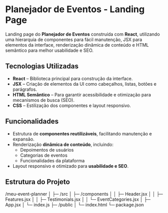 # Planejador de Eventos - Landing Page

Landing page do **Planejador de Eventos** construída com **React**, utilizando uma hierarquia de componentes para fácil manutenção, JSX para elementos da interface, renderização dinâmica de conteúdo e HTML semântico para melhor usabilidade e SEO.

## Tecnologias Utilizadas

- **React** – Biblioteca principal para construção da interface.  
- **JSX** – Criação de elementos da UI como cabeçalhos, listas, botões e parágrafos.  
- **HTML Semântico** – Para garantir acessibilidade e otimização para mecanismos de busca (SEO).  
- **CSS** – Estilização dos componentes e layout responsivo.  

## Funcionalidades

- Estrutura de **componentes reutilizáveis**, facilitando manutenção e expansão.  
- Renderização **dinâmica de conteúdo**, incluindo:  
  - Depoimentos de usuários  
  - Categorias de eventos  
  - Funcionalidades da plataforma  
- Layout responsivo e otimizado para **usabilidade e SEO**.  

## Estrutura do Projeto

/meu-event-planner
│
├─ /src
│ ├─ /components
│ │ ├─ Header.jsx
│ │ ├─ Features.jsx
│ │ ├─ Testimonials.jsx
│ │ └─ EventCategories.jsx
│ ├─ App.jsx
│ └─ index.js
├─ /public
│ └─ index.html
└─ package.json
